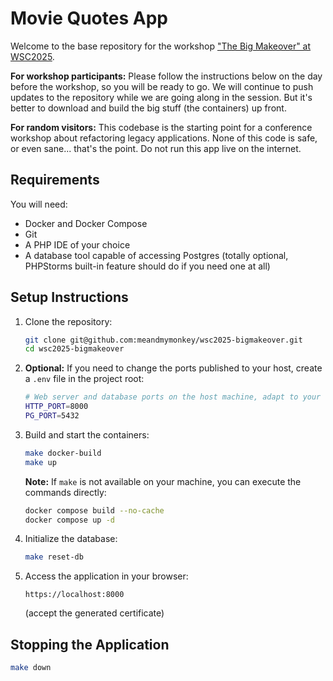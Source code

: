 # Movie Quotes App

Welcome to the base repository for the workshop ["The Big Makeover" at WSC2025](https://websummercamp.com/2025/workshop/the-big-makeover-rejuvenating-legacy-applications).

**For workshop participants:** Please follow the instructions below on the day before the workshop, so you will be ready to go. We will continue to push updates to the repository while we are going along in the session. But it's better to download and build the big stuff (the containers) up front.

**For random visitors:** This codebase is the starting point for a conference workshop about refactoring legacy applications. None of this code is safe, or even sane... that's the point. Do not run this app live on the internet.

## Requirements

You will need:

- Docker and Docker Compose
- Git
- A PHP IDE of your choice
- A database tool capable of accessing Postgres (totally optional, PHPStorms built-in feature should do if you need one at all)

## Setup Instructions

1. Clone the repository:

   ```bash
   git clone git@github.com:meandmymonkey/wsc2025-bigmakeover.git
   cd wsc2025-bigmakeover
   ```

2. **Optional:** If you need to change the ports published to your host, create a `.env` file in the project root:

   ```bash
   # Web server and database ports on the host machine, adapt to your needs
   HTTP_PORT=8000
   PG_PORT=5432
   ```

3. Build and start the containers:

   ```bash
   make docker-build
   make up
   ```
   
   **Note:** If `make` is not available on your machine, you can execute the commands directly:

    ```bash
   docker compose build --no-cache
   docker compose up -d
   ```
   
4. Initialize the database:
   
   ```bash
   make reset-db
   ```

5. Access the application in your browser:

   ```
   https://localhost:8000
   ```

   (accept the generated certificate)

## Stopping the Application

```bash
make down
```